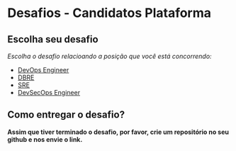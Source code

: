 # Desafios - Candidatos Plataforma

## Escolha seu desafio

*Escolha o desafio relacioando a posição que você está concorrendo:*

- [DevOps Engineer](devops.md)
- [DBRE](dbre.md)
- [SRE](sre.md)
- [DevSecOps Engineer](devsecops.md)

## Como entregar o desafio?
**Assim que tiver terminado o desafio, por favor, crie um repositório no seu github e nos envie o link.**

